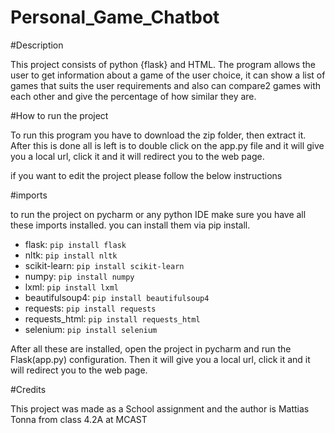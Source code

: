 # Personal_Game_Chatbot
 
#Description

This project consists of python {flask} and HTML. The program allows the user to get information about a game of the user choice, it can show a list of games that suits the user requirements and also can compare2 games with each other and give the percentage of how similar they are.

#How to run the project 

To run this program you have to download the zip folder, then extract it. After this is done all is left is to double click on the app.py file and it will give you a local url, click it and it will redirect you to the web page. 

if you want to edit the project please follow the below instructions 

#imports

to run the project on pycharm or any python IDE make sure you have all these imports installed. you can install them via pip install.


- flask: `pip install flask`
- nltk: `pip install nltk`
- scikit-learn: `pip install scikit-learn`
- numpy: `pip install numpy`
- lxml: `pip install lxml`
- beautifulsoup4: `pip install beautifulsoup4`
- requests: `pip install requests`
- requests_html: `pip install requests_html`
- selenium: `pip install selenium`


After all these are installed, open the project in pycharm and run the Flask(app.py) configuration. Then it will give you a local url, click it and it will redirect you to the web page. 

#Credits

This project was made as a School assignment and the author is Mattias Tonna from class 4.2A at MCAST


